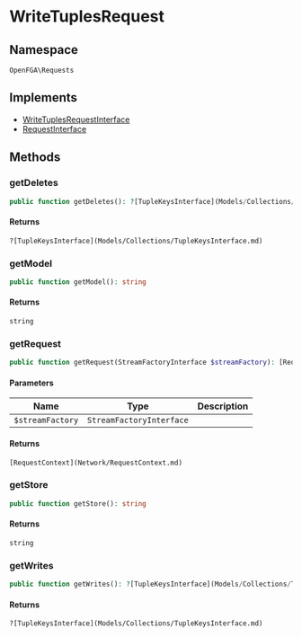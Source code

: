 # WriteTuplesRequest


## Namespace
`OpenFGA\Requests`

## Implements
* [WriteTuplesRequestInterface](Requests/WriteTuplesRequestInterface.md)
* [RequestInterface](Requests/RequestInterface.md)

## Methods
### getDeletes


```php
public function getDeletes(): ?[TupleKeysInterface](Models/Collections/TupleKeysInterface.md)
```



#### Returns
`?[TupleKeysInterface](Models/Collections/TupleKeysInterface.md)` 

### getModel


```php
public function getModel(): string
```



#### Returns
`string` 

### getRequest


```php
public function getRequest(StreamFactoryInterface $streamFactory): [RequestContext](Network/RequestContext.md)
```


#### Parameters
| Name | Type | Description |
|------|------|-------------|
| `$streamFactory` | `StreamFactoryInterface` |  |

#### Returns
`[RequestContext](Network/RequestContext.md)` 

### getStore


```php
public function getStore(): string
```



#### Returns
`string` 

### getWrites


```php
public function getWrites(): ?[TupleKeysInterface](Models/Collections/TupleKeysInterface.md)
```



#### Returns
`?[TupleKeysInterface](Models/Collections/TupleKeysInterface.md)` 

